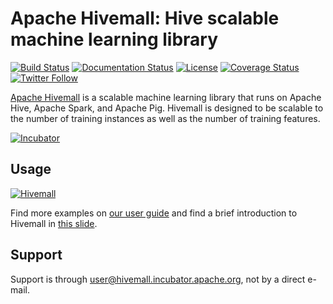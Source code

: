<!--
  Licensed to the Apache Software Foundation (ASF) under one
  or more contributor license agreements.  See the NOTICE file
  distributed with this work for additional information
  regarding copyright ownership.  The ASF licenses this file
  to you under the Apache License, Version 2.0 (the
  "License"); you may not use this file except in compliance
  with the License.  You may obtain a copy of the License at

    http://www.apache.org/licenses/LICENSE-2.0

  Unless required by applicable law or agreed to in writing,
  software distributed under the License is distributed on an
  "AS IS" BASIS, WITHOUT WARRANTIES OR CONDITIONS OF ANY
  KIND, either express or implied.  See the License for the
  specific language governing permissions and limitations
  under the License.
-->

Apache Hivemall: Hive scalable machine learning library
=======================================================
[![Build Status](https://travis-ci.org/apache/incubator-hivemall.svg?branch=master)](https://travis-ci.org/apache/incubator-hivemall)
[![Documentation Status](https://img.shields.io/:docs-latest-green.svg)](http://hivemall.incubator.apache.org/userguide/)
[![License](http://img.shields.io/:license-Apache_v2-blue.svg)](https://github.com/apache/incubator-hivemall/blob/master/LICENSE)
[![Coverage Status](https://coveralls.io/repos/github/apache/incubator-hivemall/badge.svg?branch=master)](https://coveralls.io/github/apache/incubator-hivemall?branch=master)
[![Twitter Follow](https://img.shields.io/twitter/follow/ApacheHivemall.svg?style=social&label=Follow)](https://twitter.com/ApacheHivemall)

[Apache Hivemall](http://hivemall.incubator.apache.org/) is a scalable machine learning library that runs on Apache Hive, Apache Spark, and Apache Pig. Hivemall is designed to be scalable to the number of training instances as well as the number of training features.

[![Incubator](http://incubator.apache.org/images/egg-logo2.png "Apache Incubator")](http://hivemall.incubator.apache.org/)

Usage
-----

[![Hivemall](https://gist.githubusercontent.com/myui/d29241262f9313dec706/raw/caead313efd829b42a4a4183285e8b53cf26ab62/hadoopsummit14_slideshare.png)](http://www.slideshare.net/myui/dots20161029-myui/11)

Find more examples on [our user guide](http://hivemall.incubator.apache.org/userguide/index.html) and find a brief introduction to Hivemall in [this slide](http://www.slideshare.net/myui/hadoopsummit16-myui).

Support
-------

Support is through [user@hivemall.incubator.apache.org](http://hivemall.incubator.apache.org/mail-lists.html), not by a direct e-mail.
